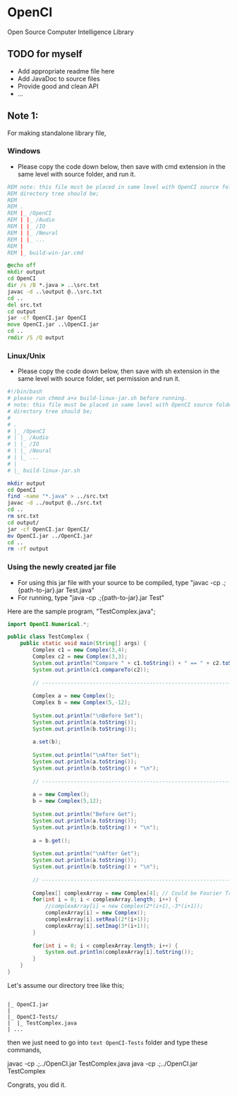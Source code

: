 # OpenCI
Open Source Computer Intelligence Library


## TODO for myself
- Add appropriate readme file here
- Add JavaDoc to source files
- Provide good and clean API 
- ...

## Note 1:
For making standalone library file,
### Windows
- Please copy the code down below, then save with cmd extension in the same level with source folder, and run it.
``` bat
REM note: this file must be placed in same level with OpenCI source folder
REM directory tree should be;
REM 
REM .
REM |_ /OpenCI
REM | |_ /Audio
REM | |_ /IO
REM | |_ /Neural
REM | |_ ...
REM | 
REM |_ build-win-jar.cmd

@echo off
mkdir output
cd OpenCI 
dir /s /B *.java > ..\src.txt
javac -d ..\output @..\src.txt
cd ..
del src.txt
cd output
jar -cf OpenCI.jar OpenCI
move OpenCI.jar ..\OpenCI.jar
cd ..
rmdir /S /Q output
```

### Linux/Unix 
- Please copy the code down below, then save with sh extension in the same level with source folder, set permission and run it.
``` bash
#!/bin/bash
# please run chmod a+x build-linux-jar.sh before running.
# note: this file must be placed in same level with OpenCI source folder
# directory tree should be;
# 
# .
# |_ /OpenCI
# | |_ /Audio
# | |_ /IO
# | |_ /Neural
# | |_ ...
# | 
# |_ build-linux-jar.sh

mkdir output
cd OpenCI
find -name "*.java" > ../src.txt
javac -d ../output @../src.txt
cd ..
rm src.txt
cd output/
jar -cf OpenCI.jar OpenCI/
mv OpenCI.jar ../OpenCI.jar
cd ..
rm -rf output
``` 

### Using the newly created jar file
- For using this jar file with your source to be compiled, type "javac -cp .;{path-to-jar}.jar Test.java"
- For running, type "java -cp .;{path-to-jar}.jar Test"

Here are the sample program, "TestComplex.java";

``` java
import OpenCI.Numerical.*;

public class TestComplex {
    public static void main(String[] args) {
        Complex c1 = new Complex(3,4);
        Complex c2 = new Complex(3,3);
        System.out.println("Compare " + c1.toString() + " == " + c2.toString());
		System.out.println(c1.compareTo(c2));
		
		// ------------------------------------------------------------
		
		Complex a = new Complex();
		Complex b = new Complex(5,-12);
		
		System.out.println("\nBefore Set");
		System.out.println(a.toString());
		System.out.println(b.toString());
		
		a.set(b);
		
		System.out.println("\nAfter Set");
		System.out.println(a.toString());
		System.out.println(b.toString() + "\n");
		
		// ------------------------------------------------------------
		
		a = new Complex();
		b = new Complex(5,12);
		
		System.out.println("Before Get");
		System.out.println(a.toString());
		System.out.println(b.toString() + "\n");
		
		a = b.get();
		
		System.out.println("\nAfter Get");
		System.out.println(a.toString());
		System.out.println(b.toString() + "\n");
		
		// ------------------------------------------------------------
		
		Complex[] complexArray = new Complex[4]; // Could be Fourier Transform Array
		for(int i = 0; i < complexArray.length; i++) {
			//complexArray[i] = new Complex(2*(i+1),-3*(i+1));
			complexArray[i] = new Complex();
			complexArray[i].setReal(2*(i+1));
			complexArray[i].setImag(3*(i+1));
		}
		
		for(int i = 0; i < complexArray.length; i++) {
			System.out.println(complexArray[i].toString());
		}
    }
}
``` 

Let's assume our directory tree like this;

``` text

|_ OpenCI.jar
|
|_ OpenCI-Tests/
|  |_ TestComplex.java
| ...

``` 

then we just need to go into ``` text OpenCI-Tests ``` folder and type these commands,

javac -cp .;../OpenCI.jar TestComplex.java
java -cp .;../OpenCI.jar TestComplex

Congrats, you did it.
